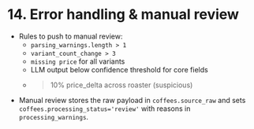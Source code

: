 # 14. Error handling & manual review

* Rules to push to manual review:
  * `parsing_warnings.length > 1`
  * `variant_count_change > 3`
  * `missing price` for all variants
  * LLM output below confidence threshold for core fields
  * > 10% price\_delta across roaster (suspicious)
* Manual review stores the raw payload in `coffees.source_raw` and sets `coffees.processing_status='review'` with reasons in `processing_warnings`.
